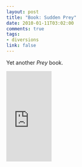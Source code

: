 ```yaml
--- 
layout: post
title: "Book: Sudden Prey"
date: 2010-01-11T03:02:00
comments: true
tags:
- diversions
link: false
---
```

Yet another <em>Prey</em> book.

<iframe src="http://rcm.amazon.com/e/cm?lt1=_blank&bc1=000000&IS2=1&bg1=FFFFFF&fc1=000000&lc1=0000FF&t=zanshinnet&o=1&p=8&l=as1&m=amazon&f=ifr&md=10FE9736YVPPT7A0FBG2&asins=0425157539" style="width:120px;height:240px;" scrolling="no" marginwidth="0" marginheight="0" frameborder="0"></iframe>

